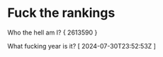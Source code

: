 # Fuck the rankings

Who the hell am I?
{ 2613590 }

What fucking year is it?
[ 2024-07-30T23:52:53Z ]
